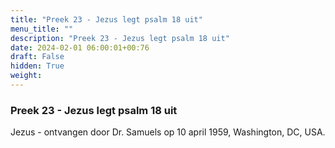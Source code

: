 ```yaml
---
title: "Preek 23 - Jezus legt psalm 18 uit"
menu_title: ""
description: "Preek 23 - Jezus legt psalm 18 uit"
date: 2024-02-01 06:00:01+00:76
draft: False
hidden: True
weight:
---
```

### Preek 23 - Jezus legt psalm 18 uit

Jezus - ontvangen door Dr. Samuels op 10 april 1959, Washington, DC, USA.
